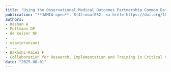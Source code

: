 ```yaml
---
title: "Using the Observational Medical Outcomes Partnership Common Data Model for a multi-registry intensive care unit benchmarking federated analysis: lessons learned"
publication: "**JAMIA open**. 8(4):ooaf052. <a href='https://doi.org/10.1093/jamiaopen/ooaf052' target='_blank' rel='noopener noreferrer'>10.1093/jamiaopen/ooaf052</a>"
authors:
- Rashan A
- Püttmann DP
- de Keizer NF
- ..
- otavioranzani
- ...
- Bakhshi-Raiez F
- Collaboration for Research, Implementation and Training in Critical Care—Asia and Africa Investigators, and the Dutch National Intensive Care Registry
date: "2025-08-01"
---
```

